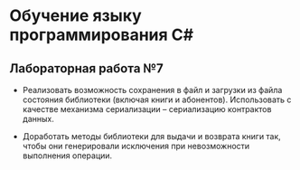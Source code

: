 # Обучение языку программирования C#

## Лабораторная работа №7

* Реализовать возможность сохранения в файл и загрузки из файла состояния библиотеки (включая книги и абонентов). Использовать с качестве механизма сериализации – сериализацию контрактов данных.

* Доработать методы библиотеки для выдачи и возврата книги так, чтобы они генерировали исключения при невозможности выполнения операции.